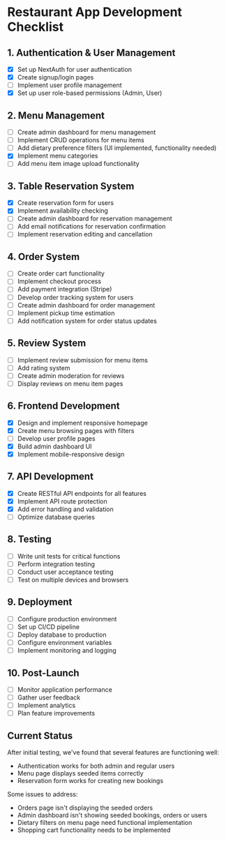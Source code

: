 # Restaurant App Development Checklist

## 1. Authentication & User Management
- [x] Set up NextAuth for user authentication
- [x] Create signup/login pages
- [ ] Implement user profile management
- [x] Set up user role-based permissions (Admin, User)

## 2. Menu Management
- [ ] Create admin dashboard for menu management
- [ ] Implement CRUD operations for menu items
- [ ] Add dietary preference filters (UI implemented, functionality needed)
- [x] Implement menu categories
- [ ] Add menu item image upload functionality

## 3. Table Reservation System
- [x] Create reservation form for users
- [x] Implement availability checking
- [ ] Create admin dashboard for reservation management
- [ ] Add email notifications for reservation confirmation
- [ ] Implement reservation editing and cancellation

## 4. Order System
- [ ] Create order cart functionality
- [ ] Implement checkout process
- [ ] Add payment integration (Stripe)
- [ ] Develop order tracking system for users
- [ ] Create admin dashboard for order management
- [ ] Implement pickup time estimation
- [ ] Add notification system for order status updates

## 5. Review System
- [ ] Implement review submission for menu items
- [ ] Add rating system
- [ ] Create admin moderation for reviews
- [ ] Display reviews on menu item pages

## 6. Frontend Development
- [x] Design and implement responsive homepage
- [x] Create menu browsing pages with filters
- [ ] Develop user profile pages
- [x] Build admin dashboard UI
- [x] Implement mobile-responsive design

## 7. API Development
- [x] Create RESTful API endpoints for all features
- [x] Implement API route protection
- [x] Add error handling and validation
- [ ] Optimize database queries

## 8. Testing
- [ ] Write unit tests for critical functions
- [ ] Perform integration testing
- [ ] Conduct user acceptance testing
- [ ] Test on multiple devices and browsers

## 9. Deployment
- [ ] Configure production environment
- [ ] Set up CI/CD pipeline
- [ ] Deploy database to production
- [ ] Configure environment variables
- [ ] Implement monitoring and logging

## 10. Post-Launch
- [ ] Monitor application performance
- [ ] Gather user feedback
- [ ] Implement analytics
- [ ] Plan feature improvements 

## Current Status
After initial testing, we've found that several features are functioning well:
- Authentication works for both admin and regular users
- Menu page displays seeded items correctly
- Reservation form works for creating new bookings

Some issues to address:
- Orders page isn't displaying the seeded orders
- Admin dashboard isn't showing seeded bookings, orders or users
- Dietary filters on menu page need functional implementation
- Shopping cart functionality needs to be implemented 